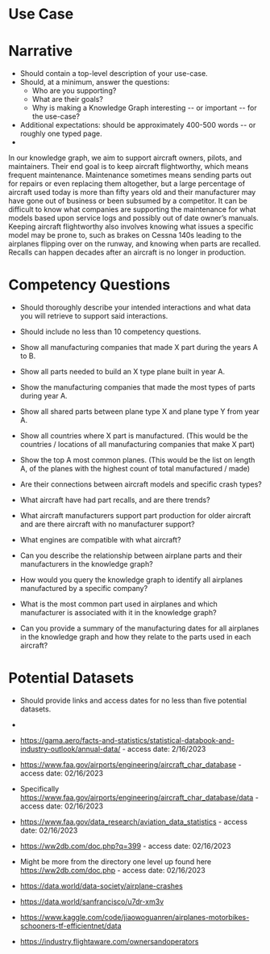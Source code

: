# Use Case 

# Narrative 

* Should contain a top-level description of your use-case.<br>
* Should, at a minimum, answer the questions:<br>
  * Who are you supporting?<br>
  * What are their goals?<br>
  * Why is making a Knowledge Graph interesting -- or important -- for the use-case?<br>   
* Additional expectations: should be approximately 400-500 words -- or roughly one typed page.<br> 
* 
In our knowledge graph, we aim to support aircraft owners, pilots, and maintainers. Their end goal is to keep aircraft flightworthy, which means frequent maintenance. Maintenance sometimes means sending parts out for repairs or even replacing them altogether, but a large percentage of aircraft used today is more than fifty years old and their manufacturer may have gone out of business or been subsumed by a competitor. It can be difficult to know what companies are supporting the maintenance for what models based upon service logs and possibly out of date owner’s manuals. Keeping aircraft flightworthy also involves knowing what issues a specific model may be prone to, such as brakes on Cessna 140s leading to the airplanes flipping over on the runway, and knowing when parts are recalled. Recalls can happen decades after an aircraft is no longer in production.

# Competency Questions

* Should thoroughly describe your intended interactions and what data you will retrieve to support said interactions.<br>
* Should include no less than 10 competency questions.<br>

* Show all manufacturing companies that made X part during the years A to B.
* Show all parts needed to build an X type plane built in year A.
* Show the manufacturing companies that made the most types of parts during year A.
* Show all shared parts between plane type X and plane type Y from year A.
* Show all countries where X part is manufactured. (This would be the countries / locations of all manufacturing companies that make X part)
* Show the top A most common planes. (This would be the list on length A, of the planes with the highest count of total manufactured / made)  
* Are their connections between aircraft models and specific crash types?
* What aircraft have had part recalls, and are there trends?
* What aircraft manufacturers support part production for older aircraft and are there aircraft with no manufacturer support?
* What engines are compatible with what aircraft?
* Can you describe the relationship between airplane parts and their manufacturers in the knowledge graph?
* How would you query the knowledge graph to identify all airplanes manufactured by a specific company?
* What is the most common part used in airplanes and which manufacturer is associated with it in the knowledge graph?
* Can you provide a summary of the manufacturing dates for all airplanes in the knowledge graph and how they relate to the parts used in each aircraft?

# Potential Datasets

* Should provide links and access dates for no less than five potential datasets.<br>
*

* https://gama.aero/facts-and-statistics/statistical-databook-and-industry-outlook/annual-data/ - access date: 2/16/2023<br>
* https://www.faa.gov/airports/engineering/aircraft_char_database - access date: 02/16/2023<br>
 * Specifically https://www.faa.gov/airports/engineering/aircraft_char_database/data - access date: 02/16/2023<br>  
* https://www.faa.gov/data_research/aviation_data_statistics - access date: 02/16/2023<br>
* https://ww2db.com/doc.php?q=399 - access date: 02/16/2023<br>
* Might be more from the directory one level up found here https://ww2db.com/doc.php - access date: 02/16/2023<br> 
* https://data.world/data-society/airplane-crashes
* https://data.world/sanfrancisco/u7dr-xm3v
* https://www.kaggle.com/code/jiaowoguanren/airplanes-motorbikes-schooners-tf-efficientnet/data
* https://industry.flightaware.com/ownersandoperators
